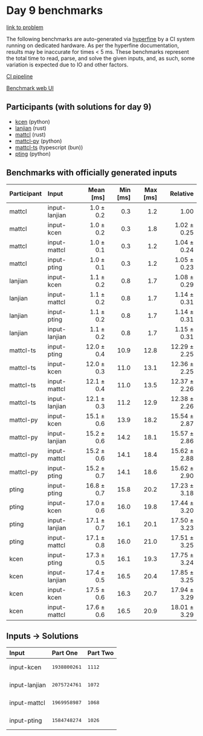 # Day 9 benchmarks

[link to problem](https://adventofcode.com/2023/day/9)

The following benchmarks are auto-generated via
[hyperfine](https://github.com/sharkdp/hyperfine) by a CI system running on
dedicated hardware. As per the hyperfine documentation, results may be
inaccurate for times < 5 ms. These benchmarks represent the total time to read,
parse, and solve the given inputs, and, as such, some variation is expected due
to IO and other factors.

[CI pipeline](http://ci.papercode.net:8080/teams/main/pipelines/aoc2023)

[Benchmark web UI](https://aoc.ancalagon.black)


## Participants (with solutions for day 9)

- [kcen](https://github.com/kcen/aoc2023) (python)
- [lanjian](https://github.com/lanjian/aoc-2023) (rust)
- [mattcl](https://github.com/mattcl/aoc2023) (rust)
- [mattcl-py](https://github.com/mattcl/aoc2023-py) (python)
- [mattcl-ts](https://github.com/mattcl/aoc2023-js) (typescript (bun))
- [pting](https://github.com/pting/aoc2023) (python)


## Benchmarks with officially generated inputs

| Participant | Input | Mean [ms] | Min [ms] | Max [ms] | Relative |
|:---|:---|---:|---:|---:|---:|
| mattcl | input-lanjian | 1.0 ± 0.2 | 0.3 | 1.2 | 1.00 |
| mattcl | input-kcen | 1.0 ± 0.2 | 0.3 | 1.8 | 1.02 ± 0.25 |
| mattcl | input-mattcl | 1.0 ± 0.1 | 0.3 | 1.2 | 1.04 ± 0.24 |
| mattcl | input-pting | 1.0 ± 0.1 | 0.3 | 1.2 | 1.05 ± 0.23 |
| lanjian | input-kcen | 1.1 ± 0.2 | 0.8 | 1.7 | 1.08 ± 0.29 |
| lanjian | input-mattcl | 1.1 ± 0.2 | 0.8 | 1.7 | 1.14 ± 0.31 |
| lanjian | input-pting | 1.1 ± 0.2 | 0.8 | 1.7 | 1.14 ± 0.31 |
| lanjian | input-lanjian | 1.1 ± 0.2 | 0.8 | 1.7 | 1.15 ± 0.31 |
| mattcl-ts | input-pting | 12.0 ± 0.4 | 10.9 | 12.8 | 12.29 ± 2.25 |
| mattcl-ts | input-kcen | 12.0 ± 0.3 | 11.0 | 13.1 | 12.36 ± 2.25 |
| mattcl-ts | input-mattcl | 12.1 ± 0.4 | 11.0 | 13.5 | 12.37 ± 2.26 |
| mattcl-ts | input-lanjian | 12.1 ± 0.3 | 11.2 | 12.9 | 12.38 ± 2.26 |
| mattcl-py | input-kcen | 15.1 ± 0.6 | 13.9 | 18.2 | 15.54 ± 2.87 |
| mattcl-py | input-lanjian | 15.2 ± 0.6 | 14.2 | 18.1 | 15.57 ± 2.86 |
| mattcl-py | input-mattcl | 15.2 ± 0.6 | 14.1 | 18.4 | 15.62 ± 2.88 |
| mattcl-py | input-pting | 15.2 ± 0.7 | 14.1 | 18.6 | 15.62 ± 2.90 |
| pting | input-pting | 16.8 ± 0.7 | 15.8 | 20.2 | 17.23 ± 3.18 |
| pting | input-kcen | 17.0 ± 0.6 | 16.0 | 19.8 | 17.44 ± 3.20 |
| pting | input-lanjian | 17.1 ± 0.7 | 16.1 | 20.1 | 17.50 ± 3.23 |
| pting | input-mattcl | 17.1 ± 0.8 | 16.0 | 21.0 | 17.51 ± 3.25 |
| kcen | input-pting | 17.3 ± 0.5 | 16.1 | 19.3 | 17.75 ± 3.24 |
| kcen | input-lanjian | 17.4 ± 0.5 | 16.5 | 20.4 | 17.85 ± 3.25 |
| kcen | input-kcen | 17.5 ± 0.6 | 16.3 | 20.7 | 17.94 ± 3.29 |
| kcen | input-mattcl | 17.6 ± 0.6 | 16.5 | 20.9 | 18.01 ± 3.29 |


## Inputs -> Solutions

| Input | Part One | Part Two |
|:---|:---|:---|
|input-kcen|<pre>1938800261</pre>|<pre>1112</pre>|
|input-lanjian|<pre>2075724761</pre>|<pre>1072</pre>|
|input-mattcl|<pre>1969958987</pre>|<pre>1068</pre>|
|input-pting|<pre>1584748274</pre>|<pre>1026</pre>|